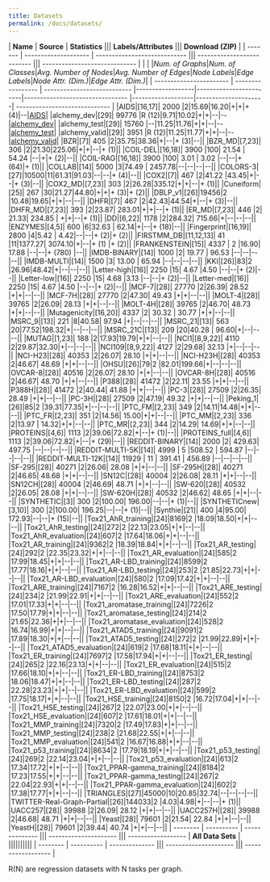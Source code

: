```yaml
---
title: Datasets
permalink: /docs/datasets/
---
```



| **Name** | **Source** | **Statistics** ||| **Labels/Attributes** ||| **Download (ZIP)** |
| ------- | -------------------- | ---------------------------- ||| -------------------------- ||| ----------------------------- |
|         |          |*Num. of Graphs*|*Num. of Classes*|*Avg. Number of Nodes*|*Avg. Number of Edges*|*Node Labels*|*Edge Labels*|*Node Attr. (Dim.)*|*Edge Attr. (Dim.)*|
| ----------------------- | ----------------- | --------------------------- |------------------|------------------------|-------------------------------- |-------------------|---------------------| ----------------------------- |
|AIDS|[16,17]| 2000 |2|15.69|16.20|+|+|+ (4)|--|[AIDS](https://ls11-www.cs.tu-dortmund.de/people/morris/graphkerneldatasets/AIDS.zip)|
|alchemy_dev|[29]| 99776 |R (12)|9.71|10.02|+|+|--|--|[alchemy_dev](https://ls11-www.cs.tu-dortmund.de/people/morris/graphkerneldatasets/alchemy_dev.zip)|
|alchemy_test|[29]| 15760 |--|11.25|11.76|+|+|--|--|[alchemy_test](https://ls11-www.cs.tu-dortmund.de/people/morris/graphkerneldatasets/alchemy_test.zip)|
|alchemy_valid|[29]| 3951 |R (12)|11.25|11.77|+|+|--|--|[alchemy_valid](https://ls11-www.cs.tu-dortmund.de/people/morris/graphkerneldatasets/alchemy_valid.zip)|
|BZR|[7]| 405 |2|35.75|38.36|+|--|+ (3)|--|[](https://ls11-www.cs.tu-dortmund.de/people/morris/graphkerneldatasets/BZR.zip)|
|BZR_MD|[7,23]| 306 |2|21.30|225.06|+|+|--|+ (1)|[](https://ls11-www.cs.tu-dortmund.de/people/morris/graphkerneldatasets/BZR_MD.zip)|
|COIL-DEL|[16,18]| 3900 |100| 21.54 | 54.24 |--|+|+ (2)|--|[](https://ls11-www.cs.tu-dortmund.de/people/morris/graphkerneldatasets/COIL-DEL.zip)|
|COIL-RAG|[16,18]| 3900 |100| 3.01 | 3.02 |--|--|+ (64)|+ (1)|[](https://ls11-www.cs.tu-dortmund.de/people/morris/graphkerneldatasets/COIL-RAG.zip)|
|COLLAB|[14]| 5000 |3|74.49 | 2457.78|--|--|--|--|[](https://ls11-www.cs.tu-dortmund.de/people/morris/graphkerneldatasets/COLLAB.zip)|
|COLORS-3|[27]|10500|11|61.31|91.03|--|--|+ (4)|--|[](https://ls11-www.cs.tu-dortmund.de/people/morris/graphkerneldatasets/COLORS-3.zip)|
|COX2|[7]| 467 |2|41.22 |43.45|+|--|+ (3)|--|[](https://ls11-www.cs.tu-dortmund.de/people/morris/graphkerneldatasets/COX2.zip)|
|COX2_MD|[7,23]| 303 |2|26.28|335.12|+|+|--|+ (1)|[](https://ls11-www.cs.tu-dortmund.de/people/morris/graphkerneldatasets/COX2_MD.zip)|
|Cuneiform|[25]| 267 |30|21.27|44.80|+|+|+ (3)|+ (2)|[](https://ls11-www.cs.tu-dortmund.de/people/morris/graphkerneldatasets/Cuneiform.zip)|
|DBLP_v1|[26]|19456|2 |10.48|19.65|+|+|--|--|[](https://ls11-www.cs.tu-dortmund.de/people/morris/graphkerneldatasets/DBLP_v1.zip)|
|DHFR|[7]| 467 |2|42.43|44.54|+|--|+ (3)|--|[](https://ls11-www.cs.tu-dortmund.de/people/morris/graphkerneldatasets/DHFR.zip)|
|DHFR_MD|[7,23]| 393 |2|23.87| 283.01|+|+|--|+ (1)|[](https://ls11-www.cs.tu-dortmund.de/people/morris/graphkerneldatasets/DHFR_MD.zip)|
|ER_MD|[7,23]| 446 |2| 21.33| 234.85 | +|+|--|+ (1)|[](https://ls11-www.cs.tu-dortmund.de/people/morris/graphkerneldatasets/ER_MD.zip)|
|DD|[6,22]| 1178 |2|284.32| 715.66|+|--|--|--|[](https://ls11-www.cs.tu-dortmund.de/people/morris/graphkerneldatasets/DD.zip)|
|ENZYMES|[4,5]| 600 |6|32.63 | 62.14|+|--|+ (18)|--|[](https://ls11-www.cs.tu-dortmund.de/people/morris/graphkerneldatasets/ENZYMES.zip)|
|Fingerprint|[16,19]| 2800 |4|5.42 | 4.42|--|--|+ (2)|+ (2)|[](https://ls11-www.cs.tu-dortmund.de/people/morris/graphkerneldatasets/Fingerprint.zip)|
|FIRSTMM_DB|[11,12,13]| 41 |11|1377.27| 3074.10|+|--|+ (1) |+ (2)|[](https://ls11-www.cs.tu-dortmund.de/people/morris/graphkerneldatasets/FIRSTMM_DB.zip)|
|FRANKENSTEIN|[15]| 4337 | 2 |16.90| 17.88 |--|--|+ (780) |--|[](https://ls11-www.cs.tu-dortmund.de/people/morris/graphkerneldatasets/FRANKENSTEIN.zip)|
|IMDB-BINARY|[14]| 1000 |2| 19.77 | 96.53 |--|--|--|--|[](https://ls11-www.cs.tu-dortmund.de/people/morris/graphkerneldatasets/IMDB-BINARY.zip)|
|IMDB-MULTI|[14]| 1500 |3| 13.00 | 65.94 |--|--|--|--|[](https://ls11-www.cs.tu-dortmund.de/people/morris/graphkerneldatasets/IMDB-MULTI.zip)|
|KKI|[26]|83|2 |26.96|48.42|+|--|--|--|[](https://ls11-www.cs.tu-dortmund.de/people/morris/graphkerneldatasets/KKI.zip)|
|Letter-high|[16]| 2250 |15| 4.67 |4.50 |--|--|+ (2)|--|[](https://ls11-www.cs.tu-dortmund.de/people/morris/graphkerneldatasets/Letter-high.zip)|
|Letter-low|[16]| 2250 |15| 4.68 |3.13 |--|--|+ (2)|--|[](https://ls11-www.cs.tu-dortmund.de/people/morris/graphkerneldatasets/Letter-low.zip)|
|Letter-med|[16]| 2250 |15| 4.67 |4.50 |--|--|+ (2)|--|[](https://ls11-www.cs.tu-dortmund.de/people/morris/graphkerneldatasets/Letter-med.zip)|
|MCF-7|[28]| 27770 |2|26.39| 28.52 |+|+|--|--|[](https://ls11-www.cs.tu-dortmund.de/people/morris/graphkerneldatasets/MCF-7.zip)|
|MCF-7H|[28]| 27770 |2|47.30| 49.43 |+|+|--|--|[](https://ls11-www.cs.tu-dortmund.de/people/morris/graphkerneldatasets/MCF-7H.zip)|
|MOLT-4|[28]| 39765 |2|26.09| 28.13 |+|+|--|--|[](https://ls11-www.cs.tu-dortmund.de/people/morris/graphkerneldatasets/MOLT-4.zip)|
|MOLT-4H|[28]| 39765 |2|46.70| 48.73 |+|+|--|--|[](https://ls11-www.cs.tu-dortmund.de/people/morris/graphkerneldatasets/MOLT-4H.zip)|
|Mutagenicity|[16,20]| 4337 |2| 30.32 | 30.77 |+|+|--|--|[](https://ls11-www.cs.tu-dortmund.de/people/morris/graphkerneldatasets/Mutagenicity.zip)|
|MSRC_9|[13]| 221 |8|40.58| 97.94 |+|--|--|--|[](https://ls11-www.cs.tu-dortmund.de/people/morris/graphkerneldatasets/MSRC_9.zip)|
|MSRC_21|[13]| 563 |20|77.52|198.32|+|--|--|--|[](https://ls11-www.cs.tu-dortmund.de/people/morris/graphkerneldatasets/MSRC_21.zip)|
|MSRC_21C|[13]| 209 |20|40.28 | 96.60|+|--|--|--|[](https://ls11-www.cs.tu-dortmund.de/people/morris/graphkerneldatasets/MSRC_21C.zip)|
|MUTAG|[1,23]| 188 |2|17.93|19.79|+|+|--|--|[](https://ls11-www.cs.tu-dortmund.de/people/morris/graphkerneldatasets/MUTAG.zip)|
|NCI1|[8,9,22]| 4110 |2|29.87|32.30|+|--|--|--|[](https://ls11-www.cs.tu-dortmund.de/people/morris/graphkerneldatasets/NCI1.zip)|
|NCI109|[8,9,22]| 4127 |2|29.68| 32.13 |+|--|--|--|[](https://ls11-www.cs.tu-dortmund.de/people/morris/graphkerneldatasets/NCI109.zip)|
|NCI-H23|[28]| 40353 |2|26.07| 28.10 |+|+|--|--|[](https://ls11-www.cs.tu-dortmund.de/people/morris/graphkerneldatasets/NCI-H23.zip-H23)|
|NCI-H23H|[28]| 40353 |2|46.67| 48.69 |+|+|--|--|[](https://ls11-www.cs.tu-dortmund.de/people/morris/graphkerneldatasets/NCI-H23H.zip-H23H)|
|OHSU|[26]|79|2 |82.01|199.66|+|--|--|--|[](https://ls11-www.cs.tu-dortmund.de/people/morris/graphkerneldatasets/OHSU.zip)|
|OVCAR-8|[28]| 40516 |2|26.07| 28.10 |+|+|--|--|[](https://ls11-www.cs.tu-dortmund.de/people/morris/graphkerneldatasets/OVCAR-8.zip-8)|
|OVCAR-8H|[28]| 40516 |2|46.67| 48.70 |+|+|--|--|[](https://ls11-www.cs.tu-dortmund.de/people/morris/graphkerneldatasets/OVCAR-8H.zip-8H)|
|P388|[28]| 41472 |2|22.11| 23.55 |+|+|--|--|[](https://ls11-www.cs.tu-dortmund.de/people/morris/graphkerneldatasets/P388.zip)|
|P388H|[28]| 41472 |2|40.44| 41.88 |+|+|--|--|[](https://ls11-www.cs.tu-dortmund.de/people/morris/graphkerneldatasets/P388H.zip)|
|PC-3|[28]| 27509 |2|26.35| 28.49 |+|+|--|--|[](https://ls11-www.cs.tu-dortmund.de/people/morris/graphkerneldatasets/PC-3.zip)|
|PC-3H|[28]| 27509 |2|47.19| 49.32 |+|+|--|--|[](https://ls11-www.cs.tu-dortmund.de/people/morris/graphkerneldatasets/PC-3H.zip)|
|Peking_1|[26]|85|2 |39.31|77.35|+|--|--|--|[](https://ls11-www.cs.tu-dortmund.de/people/morris/graphkerneldatasets/Peking_1.zip)|
|PTC_FM|[2,23]| 349 |2|14.11|14.48|+|+|--|--|[](https://ls11-www.cs.tu-dortmund.de/people/morris/graphkerneldatasets/PTC_FM.zip)|
|PTC_FR|[2,23]| 351 |2|14.56| 15.00|+|+|--|--|[](https://ls11-www.cs.tu-dortmund.de/people/morris/graphkerneldatasets/PTC_FR.zip)|
|PTC_MM|[2,23]| 336 |2|13.97 | 14.32|+|+|--|--|[](https://ls11-www.cs.tu-dortmund.de/people/morris/graphkerneldatasets/PTC_MM.zip)|
|PTC_MR|[2,23]| 344 |2|14.29| 14.69|+|+|--|--|[](https://ls11-www.cs.tu-dortmund.de/people/morris/graphkerneldatasets/PTC_MR.zip)|
|PROTEINS|[4,6]| 1113 |2|39.06|72.82|+|--|+ (1)|--|[](https://ls11-www.cs.tu-dortmund.de/people/morris/graphkerneldatasets/PROTEINS.zip)|
|PROTEINS_full|[4,6]| 1113 |2|39.06|72.82|+|--|+ (29)|--|[](https://ls11-www.cs.tu-dortmund.de/people/morris/graphkerneldatasets/PROTEINS_full.zip)|
|REDDIT-BINARY|[14]| 2000 |2| 429.63| 497.75 |--|--|--|--|[](https://ls11-www.cs.tu-dortmund.de/people/morris/graphkerneldatasets/REDDIT-BINARY.zip)|
|REDDIT-MULTI-5K|[14]| 4999 | 5 |508.52 | 594.87 |--|--|--|--|[](https://ls11-www.cs.tu-dortmund.de/people/morris/graphkerneldatasets/REDDIT-MULTI-5K.zip)|
|REDDIT-MULTI-12K|[14]| 11929 | 11 | 391.41 | 456.89 |--|--|--|--|[](https://ls11-www.cs.tu-dortmund.de/people/morris/graphkerneldatasets/REDDIT-MULTI-12K.zip)|
|SF-295|[28]| 40271 |2|26.06| 28.08 |+|+|--|--|[](https://ls11-www.cs.tu-dortmund.de/people/morris/graphkerneldatasets/SF-295.zip)|
|SF-295H|[28]| 40271 |2|46.65| 48.68 |+|+|--|--|[](https://ls11-www.cs.tu-dortmund.de/people/morris/graphkerneldatasets/SF-295H.zip)|
|SN12C|[28]| 40004 |2|26.08| 28.11 |+|+|--|--|[](https://ls11-www.cs.tu-dortmund.de/people/morris/graphkerneldatasets/SN12C.zip)|
|SN12CH|[28]| 40004 |2|46.69| 48.71 |+|+|--|--|[](https://ls11-www.cs.tu-dortmund.de/people/morris/graphkerneldatasets/SN12CH.zip)|
|SW-620|[28]| 40532 |2|26.05| 28.08 |+|+|--|--|[](https://ls11-www.cs.tu-dortmund.de/people/morris/graphkerneldatasets/SW-620.zip)|
|SW-620H|[28]| 40532 |2|46.62| 48.65 |+|+|--|--|[](https://ls11-www.cs.tu-dortmund.de/people/morris/graphkerneldatasets/SW-620H.zip)|
|SYNTHETIC|[3]| 300 |2|100.00| 196.00|--|--|+ (1)|--|[](https://ls11-www.cs.tu-dortmund.de/people/morris/graphkerneldatasets/SYNTHETIC.zip)|
|SYNTHETICnew|[3,10]| 300 |2|100.00| 196.25|--|--|+ (1)|--|[](https://ls11-www.cs.tu-dortmund.de/people/morris/graphkerneldatasets/SYNTHETICnew.zip)|
|Synthie|[21]| 400 |4|95.00| 172.93|--|--|+ (15)|--|[](https://ls11-www.cs.tu-dortmund.de/people/morris/graphkerneldatasets/Synthie.zip)|
|Tox21_AhR_training|[24]|8169|2 |18.09|18.50|+|+|--|--|[](https://ls11-www.cs.tu-dortmund.de/people/morris/graphkerneldatasets/Tox21_AhR_training.zip)|
|Tox21_AhR_testing|[24]|272|2 |22.13|23.05|+|+|--|--|[](https://ls11-www.cs.tu-dortmund.de/people/morris/graphkerneldatasets/Tox21_AhR_testing.zip)|
|Tox21_AhR_evaluation|[24]|607|2 |17.64|18.06|+|+|--|--|[](https://ls11-www.cs.tu-dortmund.de/people/morris/graphkerneldatasets/Tox21_AhR_evaluation.zip)|
|Tox21_AR_training|[24]|9362|2 |18.39|18.84|+|+|--|--|[](https://ls11-www.cs.tu-dortmund.de/people/morris/graphkerneldatasets/Tox21_AR_training.zip)|
|Tox21_AR_testing|[24]|292|2 |22.35|23.32|+|+|--|--|[](https://ls11-www.cs.tu-dortmund.de/people/morris/graphkerneldatasets/Tox21_AR_testing.zip)|
|Tox21_AR_evaluation|[24]|585|2 |17.99|18.45|+|+|--|--|[](https://ls11-www.cs.tu-dortmund.de/people/morris/graphkerneldatasets/Tox21_AR_evaluation.zip)|
|Tox21_AR-LBD_training|[24]|8599|2 |17.77|18.16|+|+|--|--|[](https://ls11-www.cs.tu-dortmund.de/people/morris/graphkerneldatasets/Tox21_AR-LBD_training.zip)|
|Tox21_AR-LBD_testing|[24]|253|2 |21.85|22.73|+|+|--|--|[](https://ls11-www.cs.tu-dortmund.de/people/morris/graphkerneldatasets/Tox21_AR-LBD_testing.zip)|
|Tox21_AR-LBD_evaluation|[24]|580|2 |17.09|17.42|+|+|--|--|[](https://ls11-www.cs.tu-dortmund.de/people/morris/graphkerneldatasets/Tox21_AR-LBD_evaluation.zip)|
|Tox21_ARE_training|[24]|7167|2 |16.28|16.52|+|+|--|--|[](https://ls11-www.cs.tu-dortmund.de/people/morris/graphkerneldatasets/Tox21_ARE_training.zip)|
|Tox21_ARE_testing|[24]|234|2 |21.99|22.91|+|+|--|--|[](https://ls11-www.cs.tu-dortmund.de/people/morris/graphkerneldatasets/Tox21_ARE_testing.zip)|
|Tox21_ARE_evaluation|[24]|552|2 |17.01|17.33|+|+|--|--|[](https://ls11-www.cs.tu-dortmund.de/people/morris/graphkerneldatasets/Tox21_ARE_evaluation.zip)|
|Tox21_aromatase_training|[24]|7226|2 |17.50|17.79|+|+|--|--|[](https://ls11-www.cs.tu-dortmund.de/people/morris/graphkerneldatasets/Tox21_aromatase_training.zip)|
|Tox21_aromatase_testing|[24]|214|2 |21.65|22.36|+|+|--|--|[](https://ls11-www.cs.tu-dortmund.de/people/morris/graphkerneldatasets/Tox21_aromatase_testing.zip)|
|Tox21_aromatase_evaluation|[24]|528|2 |16.74|16.99|+|+|--|--|[](https://ls11-www.cs.tu-dortmund.de/people/morris/graphkerneldatasets/Tox21_aromatase_evaluation.zip)|
|Tox21_ATAD5_training|[24]|9091|2 |17.89|18.30|+|+|--|--|[](https://ls11-www.cs.tu-dortmund.de/people/morris/graphkerneldatasets/Tox21_ATAD5_training.zip)|
|Tox21_ATAD5_testing|[24]|272|2 |21.99|22.89|+|+|--|--|[](https://ls11-www.cs.tu-dortmund.de/people/morris/graphkerneldatasets/Tox21_ATAD5_testing.zip)|
|Tox21_ATAD5_evaluation|[24]|619|2 |17.68|18.11|+|+|--|--|[](https://ls11-www.cs.tu-dortmund.de/people/morris/graphkerneldatasets/Tox21_ATAD5_evaluation.zip)|
|Tox21_ER_training|[24]|7697|2 |17.58|17.94|+|+|--|--|[](https://ls11-www.cs.tu-dortmund.de/people/morris/graphkerneldatasets/Tox21_ER_training.zip)|
|Tox21_ER_testing|[24]|265|2 |22.16|23.13|+|+|--|--|[](https://ls11-www.cs.tu-dortmund.de/people/morris/graphkerneldatasets/Tox21_ER_testing.zip)|
|Tox21_ER_evaluation|[24]|515|2 |17.66|18.10|+|+|--|--|[](https://ls11-www.cs.tu-dortmund.de/people/morris/graphkerneldatasets/Tox21_ER_evaluation.zip)|
|Tox21_ER-LBD_training|[24]|8753|2 |18.06|18.47|+|+|--|--|[](https://ls11-www.cs.tu-dortmund.de/people/morris/graphkerneldatasets/Tox21_ER-LBD_training.zip)|
|Tox21_ER-LBD_testing|[24]|287|2 |22.28|23.23|+|+|--|--|[](https://ls11-www.cs.tu-dortmund.de/people/morris/graphkerneldatasets/Tox21_ER-LBD_testing.zip)|
|Tox21_ER-LBD_evaluation|[24]|599|2 |17.75|18.17|+|+|--|--|[](https://ls11-www.cs.tu-dortmund.de/people/morris/graphkerneldatasets/Tox21_ER-LBD_evaluation.zip)|
|Tox21_HSE_training|[24]|8150|2 |16.72|17.04|+|+|--|--|[](https://ls11-www.cs.tu-dortmund.de/people/morris/graphkerneldatasets/Tox21_HSE_training.zip)|
|Tox21_HSE_testing|[24]|267|2 |22.07|23.00|+|+|--|--|[](https://ls11-www.cs.tu-dortmund.de/people/morris/graphkerneldatasets/Tox21_HSE_testing.zip)|
|Tox21_HSE_evaluation|[24]|607|2 |17.61|18.01|+|+|--|--|[](https://ls11-www.cs.tu-dortmund.de/people/morris/graphkerneldatasets/Tox21_HSE_evaluation.zip)|
|Tox21_MMP_training|[24]|7320|2 |17.49|17.83|+|+|--|--|[](https://ls11-www.cs.tu-dortmund.de/people/morris/graphkerneldatasets/Tox21_MMP_training.zip)|
|Tox21_MMP_testing|[24]|238|2 |21.68|22.55|+|+|--|--|[](https://ls11-www.cs.tu-dortmund.de/people/morris/graphkerneldatasets/Tox21_MMP_testing.zip)|
|Tox21_MMP_evaluation|[24]|541|2 |16.67|16.88|+|+|--|--|[](https://ls11-www.cs.tu-dortmund.de/people/morris/graphkerneldatasets/Tox21_MMP_evaluation.zip)|
|Tox21_p53_training|[24]|8634|2 |17.79|18.19|+|+|--|--|[](https://ls11-www.cs.tu-dortmund.de/people/morris/graphkerneldatasets/Tox21_p53_training.zip)|
|Tox21_p53_testing|[24]|269|2 |22.14|23.04|+|+|--|--|[](https://ls11-www.cs.tu-dortmund.de/people/morris/graphkerneldatasets/Tox21_p53_testing.zip)|
|Tox21_p53_evaluation|[24]|613|2 |17.34|17.72|+|+|--|--|[](https://ls11-www.cs.tu-dortmund.de/people/morris/graphkerneldatasets/Tox21_p53_evaluation.zip)|
|Tox21_PPAR-gamma_training|[24]|8184|2 |17.23|17.55|+|+|--|--|[](https://ls11-www.cs.tu-dortmund.de/people/morris/graphkerneldatasets/Tox21_PPAR-gamma_training.zip)|
|Tox21_PPAR-gamma_testing|[24]|267|2 |22.04|22.93|+|+|--|--|[](https://ls11-www.cs.tu-dortmund.de/people/morris/graphkerneldatasets/Tox21_PPAR-gamma_testing.zip)|
|Tox21_PPAR-gamma_evaluation|[24]|602|2 |17.38|17.77|+|+|--|--|[](https://ls11-www.cs.tu-dortmund.de/people/morris/graphkerneldatasets/Tox21_PPAR-gamma_evaluation.zip)|
|TRIANGLES|[27]|45000|10|20.85|32.74|--|--|--|--|[](https://ls11-www.cs.tu-dortmund.de/people/morris/graphkerneldatasets/TRIANGLES.zip)|
|TWITTER-Real-Graph-Partial|[26]|144033|2 |4.03|4.98|+|--|--|+ (1)|[](https://ls11-www.cs.tu-dortmund.de/people/morris/graphkerneldatasets/TWITTER-Real-Graph-Partial.zip)|
|UACC257|[28]| 39988 |2|26.09| 28.12 |+|+|--|--|[](https://ls11-www.cs.tu-dortmund.de/people/morris/graphkerneldatasets/UACC257.zip)|
|UACC257H|[28]| 39988 |2|46.68| 48.71 |+|+|--|--|[](https://ls11-www.cs.tu-dortmund.de/people/morris/graphkerneldatasets/UACC257H.zip)|
|Yeast|[28]| 79601 |2|21.54| 22.84 |+|+|--|--|[](https://ls11-www.cs.tu-dortmund.de/people/morris/graphkerneldatasets/Yeast.zip)|
|YeastH|[28]| 79601 |2|39.44| 40.74 |+|+|--|--|[](https://ls11-www.cs.tu-dortmund.de/people/morris/graphkerneldatasets/YeastH.zip)|
| -------- | ---------- | -------------- ||| --------------------- ||| ------------------ |
**All Data Sets** | |||||||||[](https://ls11-www.cs.tu-dortmund.de/people/morris/graphkerneldatasets/DS_all.zip)|
| -------- | ---------- | -------------- ||| --------------------- ||| ------------------ |



R(N) are regression datasets with N tasks per graph.

